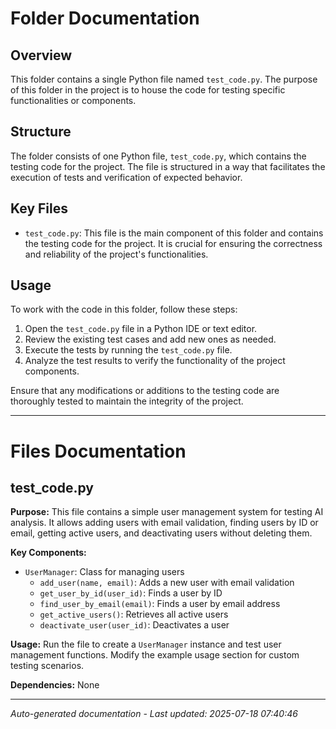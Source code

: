 # Folder Documentation

## Overview
This folder contains a single Python file named `test_code.py`. The purpose of this folder in the project is to house the code for testing specific functionalities or components.

## Structure
The folder consists of one Python file, `test_code.py`, which contains the testing code for the project. The file is structured in a way that facilitates the execution of tests and verification of expected behavior.

## Key Files
- `test_code.py`: This file is the main component of this folder and contains the testing code for the project. It is crucial for ensuring the correctness and reliability of the project's functionalities.

## Usage
To work with the code in this folder, follow these steps:
1. Open the `test_code.py` file in a Python IDE or text editor.
2. Review the existing test cases and add new ones as needed.
3. Execute the tests by running the `test_code.py` file.
4. Analyze the test results to verify the functionality of the project components.

Ensure that any modifications or additions to the testing code are thoroughly tested to maintain the integrity of the project.

---

# Files Documentation

## test_code.py

**Purpose:** This file contains a simple user management system for testing AI analysis. It allows adding users with email validation, finding users by ID or email, getting active users, and deactivating users without deleting them.

**Key Components:**
- `UserManager`: Class for managing users
  - `add_user(name, email)`: Adds a new user with email validation
  - `get_user_by_id(user_id)`: Finds a user by ID
  - `find_user_by_email(email)`: Finds a user by email address
  - `get_active_users()`: Retrieves all active users
  - `deactivate_user(user_id)`: Deactivates a user

**Usage:** Run the file to create a `UserManager` instance and test user management functions. Modify the example usage section for custom testing scenarios.

**Dependencies:** None

---
*Auto-generated documentation - Last updated: 2025-07-18 07:40:46*
